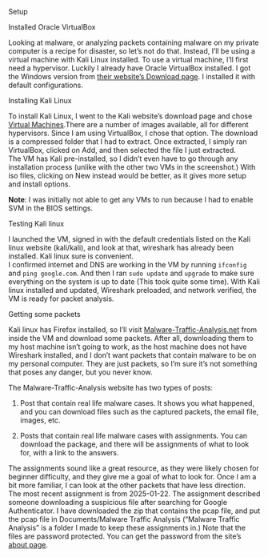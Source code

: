 Setup

Installed Oracle VirtualBox

Looking at malware, or analyzing packets containing malware on my private computer is a recipe for disaster, so let’s not do that. Instead, I’ll be using a virtual machine with Kali Linux installed. To use a virtual machine, I’ll first need a hypervisor. Luckily I already have Oracle VirtualBox installed. I got the Windows version from [their website’s Download page](https://www.virtualbox.org/wiki/Downloads). I installed it with default configurations.

Installing Kali Linux

To install Kali Linux, I went to the Kali website’s download page and chose [Virtual Machines](https://www.kali.org/get-kali/#kali-virtual-machines).There are a number of images available, all for different hypervisors. Since I am using VirtualBox, I chose that option. The download is a compressed folder that I had to extract. Once extracted, I simply ran VirtualBox, clicked on Add, and then selected the file I just extracted.  
The VM has Kali pre-installed, so I didn’t even have to go through any installation process (unlike with the other two VMs in the screenshot.) With iso files, clicking on New instead would be better, as it gives more setup and install options.

**Note**: I was initially not able to get any VMs to run because I had to enable SVM in the BIOS settings.

Testing Kali linux

I launched the VM, signed in with the default credentials listed on the Kali linux website (kali/kali), and look at that, wireshark has already been installed. Kali linux sure is convenient.  
I confirmed internet and DNS are working in the VM by running `ifconfig` and `ping google.com`. And then I ran `sudo update` and `upgrade` to make sure everything on the system is up to date (This took quite some time). With Kali linux installed and updated, Wireshark preloaded, and network verified, the VM is ready for packet analysis.

Getting some packets

Kali linux has Firefox installed, so I’ll visit [Malware-Traffic-Analysis.net](http://Malware-Traffic-Analysis.net) from inside the VM and download some packets. After all, downloading them to my host machine isn’t going to work, as the host machine does not have Wireshark installed, and I don’t want packets that contain malware to be on my personal computer. They are just packets, so I’m sure it’s not something that poses any danger, but you never know.

The Malware-Traffic-Analysis website has two types of posts:

1. Post that contain real life malware cases. It shows you what happened, and you can download files such as the captured packets, the email file, images, etc.

2. Posts that contain real life malware cases with assignments. You can download the package, and there will be assignments of what to look for, with a link to the answers.

The assignments sound like a great resource, as they were likely chosen for beginner difficulty, and they give me a goal of what to look for. Once I am a bit more familiar, I can look at the other packets that have less direction.  
The most recent assignment is from 2025-01-22. The assignment described someone downloading a suspicious file after searching for Google Authenticator. I have downloaded the zip that contains the pcap file, and put the pcap file in Documents/Malware Traffic Analysis (“Malware Traffic Analysis” is a folder I made to keep these assignments in.) Note that the files are password protected. You can get the password from the site’s [about page](https://www.malware-traffic-analysis.net/about.html).
